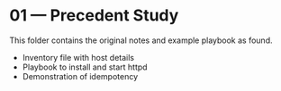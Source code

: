 # 01 — Precedent Study

This folder contains the original notes and example playbook as found.

- Inventory file with host details
- Playbook to install and start httpd
- Demonstration of idempotency
